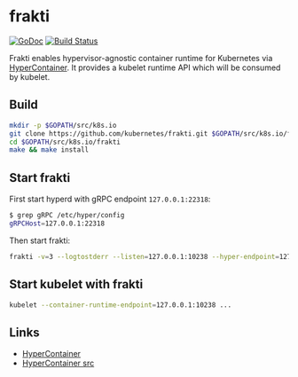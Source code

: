 # frakti

[![GoDoc](https://godoc.org/k8s.io/frakti?status.svg)](https://godoc.org/k8s.io/frakti) [![Build Status](https://travis-ci.org/kubernetes/frakti.svg?branch=master)](https://travis-ci.org/kubernetes/frakti)

Frakti enables hypervisor-agnostic container runtime for Kubernetes via 
[HyperContainer](http://hypercontainer.io/). It provides a kubelet runtime API
which will be consumed by kubelet.

## Build

```sh
mkdir -p $GOPATH/src/k8s.io
git clone https://github.com/kubernetes/frakti.git $GOPATH/src/k8s.io/frakti
cd $GOPATH/src/k8s.io/frakti
make && make install
```

## Start frakti

First start hyperd with gRPC endpoint `127.0.0.1:22318`:

```sh
$ grep gRPC /etc/hyper/config
gRPCHost=127.0.0.1:22318
```

Then start frakti:

```sh
frakti -v=3 --logtostderr --listen=127.0.0.1:10238 --hyper-endpoint=127.0.0.1:22318
```

## Start kubelet with frakti

```sh
kubelet --container-runtime-endpoint=127.0.0.1:10238 ...
```

## Links

- [HyperContainer](http://hypercontainer.io/)
- [HyperContainer src](https://github.com/hyperhq/hyperd)
